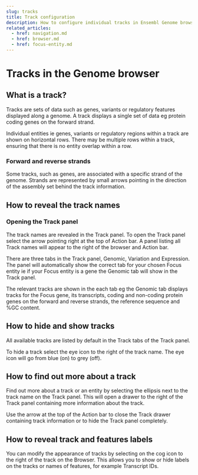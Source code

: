 ```yaml
---
slug: tracks
title: Track configuration
description: How to configure individual tracks in Ensembl Genome browser
related_articles:
  - href: navigation.md
  - href: browser.md
  - href: focus-entity.md
---
```


# Tracks in the Genome browser

## What is a track? 

Tracks are sets of data such as genes, variants or regulatory features displayed along a genome. A track displays a single set of data eg protein coding genes on the forward strand.

Individual entities ie genes, variants or regulatory regions within a track are shown on horizontal rows. There may be multiple rows within a track, ensuring that there is no entity overlap within a row. 

### Forward and reverse strands

Some tracks, such as genes, are associated with a specific strand of the genome. Strands are represented by small arrows pointing in the direction of the assembly set behind the track information. 

## How to reveal the track names

### Opening the Track panel

The track names are revealed in the Track panel. To open the Track panel select the arrow pointing right at the top of Action bar. A panel listing all Track names will appear to the right of the browser and Action bar. 

There are three tabs in the Track panel, Genomic, Variation and Expression. The panel will automatically show the correct tab for your chosen Focus entity ie if your Focus entity is a gene the Genomic tab will show in the Track panel.

The relevant tracks are shown in the each tab eg the Genomic tab displays tracks for the Focus gene, its transcripts, coding and non-coding protein genes on the forward and reverse strands, the reference sequence and %GC content.

## How to hide and show tracks

All available tracks are listed by default in the Track tabs of the Track panel.

To hide a track select the eye icon to the right of the track name. The eye icon will go from blue (on) to grey (off).

## How to find out more about a track 

Find out more about a track or an entity by selecting the ellipsis next to the track name on the Track panel. This will open a drawer to the right of the Track panel containing more information about the track.

Use the arrow at the top of the Action bar to close the Track drawer containing track information or to hide the Track panel completely.

## How to reveal track and features labels

You can modify the appearance of tracks by selecting on the cog icon to the right of the track on the Browser. This allows you to show or hide labels on the tracks or names of features, for example Transcript IDs.


